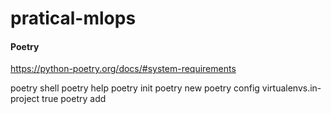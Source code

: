 # pratical-mlops


#### Poetry
https://python-poetry.org/docs/#system-requirements

poetry shell
poetry help
poetry init
poetry new
poetry config virtualenvs.in-project true
poetry add 
